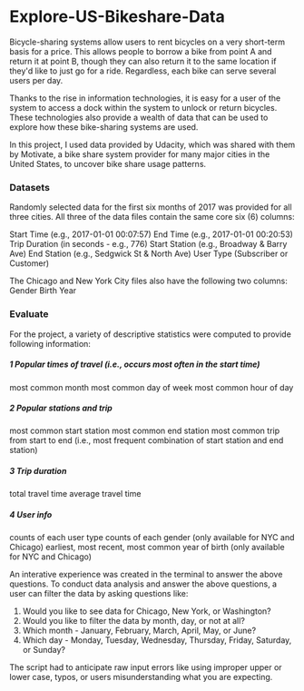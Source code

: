 # Explore-US-Bikeshare-Data
Bicycle-sharing systems allow users to rent bicycles on a very short-term basis for a price. This allows people to borrow a bike from point A and return it at point B, though they can also return it to the same location if they'd like to just go for a ride. Regardless, each bike can serve several users per day.

Thanks to the rise in information technologies, it is easy for a user of the system to access a dock within the system to unlock or return bicycles. These technologies also provide a wealth of data that can be used to explore how these bike-sharing systems are used.

In this project, I used data provided by Udacity, which was shared with them by Motivate, a bike share system provider for many major cities in the United States, to uncover bike share usage patterns.

### Datasets
Randomly selected data for the first six months of 2017 was provided for all three cities. All three of the data files contain the same core six (6) columns:

Start Time (e.g., 2017-01-01 00:07:57)
End Time (e.g., 2017-01-01 00:20:53)
Trip Duration (in seconds - e.g., 776)
Start Station (e.g., Broadway & Barry Ave)
End Station (e.g., Sedgwick St & North Ave)
User Type (Subscriber or Customer)

The Chicago and New York City files also have the following two columns:
Gender
Birth Year

### Evaluate
For the project, a variety of descriptive statistics were computed to provide following information:

##### 1 Popular times of travel (i.e., occurs most often in the start time)
most common month
most common day of week
most common hour of day

##### 2 Popular stations and trip
most common start station
most common end station
most common trip from start to end (i.e., most frequent combination of start station and end station)

##### 3 Trip duration
total travel time
average travel time

##### 4 User info
counts of each user type
counts of each gender (only available for NYC and Chicago)
earliest, most recent, most common year of birth (only available for NYC and Chicago)

An interative experience was created in the terminal to answer the above questions. To conduct data analysis and answer the above questions, a user can filter the data by asking questions like:

1. Would you like to see data for Chicago, New York, or Washington?
2. Would you like to filter the data by month, day, or not at all?
3. Which month - January, February, March, April, May, or June?
4. Which day - Monday, Tuesday, Wednesday, Thursday, Friday, Saturday, or Sunday?

The script had to anticipate raw input errors like using improper upper or lower case, typos, or users misunderstanding what you are expecting.
